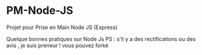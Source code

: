 # PM-Node-JS
Projet pour Prise en Main Node JS (Express)

Quelque bonnes pratiques sur Node Js 
PS : s'il y a des rectifications ou des avis  , je suis preneur ! 
vous pouvez forké
